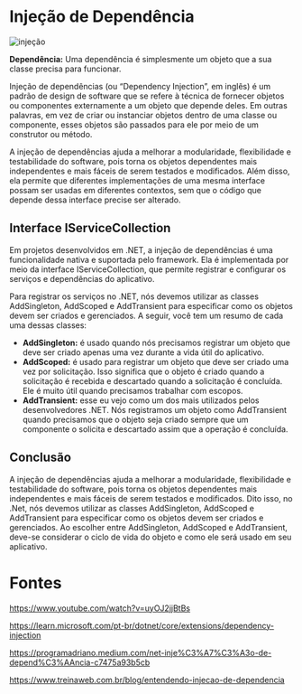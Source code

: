 # Injeção de Dependência

![injeção](https://dkrn4sk0rn31v.cloudfront.net/uploads/2021/05/inje--o.jpg)

**Dependência:** Uma dependência é simplesmente um objeto que a sua classe precisa para funcionar.

Injeção de dependências (ou “Dependency Injection”, em inglês) é um padrão de design de software que se refere à técnica de fornecer objetos ou componentes externamente a um objeto que depende deles. Em outras palavras, em vez de criar ou instanciar objetos dentro de uma classe ou componente, esses objetos são passados para ele por meio de um construtor ou método.

A injeção de dependências ajuda a melhorar a modularidade, flexibilidade e testabilidade do software, pois torna os objetos dependentes mais independentes e mais fáceis de serem testados e modificados. Além disso, ela permite que diferentes implementações de uma mesma interface possam ser usadas em diferentes contextos, sem que o código que depende dessa interface precise ser alterado.

## Interface IServiceCollection

Em projetos desenvolvidos em .NET, a injeção de dependências é uma funcionalidade nativa e suportada pelo framework. Ela é implementada por meio da interface IServiceCollection, que permite registrar e configurar os serviços e dependências do aplicativo.

Para registrar os serviços no .NET, nós devemos utilizar as classes AddSingleton, AddScoped e AddTransient para especificar como os objetos devem ser criados e gerenciados. A seguir, você tem um resumo de cada uma dessas classes:

- **AddSingleton:** é usado quando nós precisamos registrar um objeto que deve ser criado apenas uma vez durante a vida útil do aplicativo.
- **AddScoped:** é usado para registrar um objeto que deve ser criado uma vez por solicitação. Isso significa que o objeto é criado quando a solicitação é recebida e descartado quando a solicitação é concluída. Ele é muito útil quando precisamos trabalhar com escopos.
- **AddTransient:** esse eu vejo como um dos mais utilizados pelos desenvolvedores .NET. Nós registramos um objeto como AddTransient quando precisamos que o objeto seja criado sempre que um componente o solicita e descartado assim que a operação é concluída.

## Conclusão
A injeção de dependências ajuda a melhorar a modularidade, flexibilidade e testabilidade do software, pois torna os objetos dependentes mais independentes e mais fáceis de serem testados e modificados. Dito isso, no .Net, nós devemos utilizar as classes AddSingleton, AddScoped e AddTransient para especificar como os objetos devem ser criados e gerenciados.
Ao escolher entre AddSingleton, AddScoped e AddTransient, deve-se considerar o ciclo de vida do objeto e como ele será usado em seu aplicativo.


# Fontes
https://www.youtube.com/watch?v=uyOJ2jjBtBs 

https://learn.microsoft.com/pt-br/dotnet/core/extensions/dependency-injection

https://programadriano.medium.com/net-inje%C3%A7%C3%A3o-de-depend%C3%AAncia-c7475a93b5cb

https://www.treinaweb.com.br/blog/entendendo-injecao-de-dependencia


